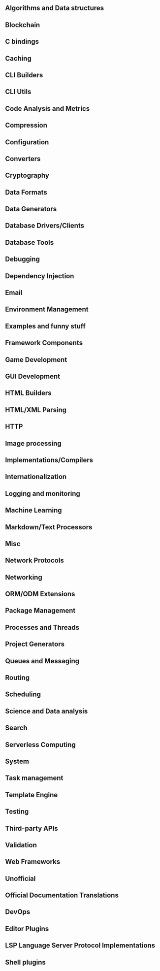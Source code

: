 ## Algorithms and Data structures


## Blockchain


## C bindings


## Caching


## CLI Builders


## CLI Utils


## Code Analysis and Metrics


## Compression


## Configuration


## Converters


## Cryptography


## Data Formats


## Data Generators


## Database Drivers/Clients


## Database Tools


## Debugging


## Dependency Injection


## Email


## Environment Management


## Examples and funny stuff


## Framework Components


## Game Development


## GUI Development


## HTML Builders


## HTML/XML Parsing


## HTTP


## Image processing


## Implementations/Compilers


## Internationalization


## Logging and monitoring


## Machine Learning


## Markdown/Text Processors


## Misc


## Network Protocols


## Networking


## ORM/ODM Extensions


## Package Management


## Processes and Threads


## Project Generators


## Queues and Messaging


## Routing


## Scheduling


## Science and Data analysis


## Search


## Serverless Computing


## System


## Task management


## Template Engine


## Testing


## Third-party APIs


## Validation


## Web Frameworks


## Unofficial


## Official Documentation Translations


## DevOps


## Editor Plugins


## LSP Language Server Protocol Implementations


## Shell plugins

